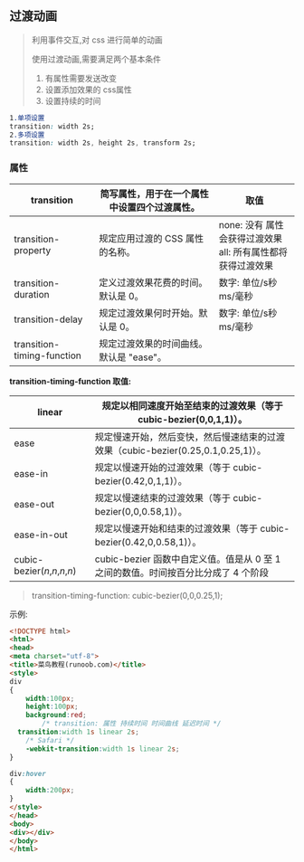 

## 过渡动画

> 利用事件交互,对 css 进行简单的动画
>
> 使用过渡动画,需要满足两个基本条件
>
> 1. 有属性需要发送改变
> 2. 设置添加效果的 css属性
> 3. 设置持续的时间

~~~css
1.单项设置
transition: width 2s;
2.多项设置
transition: width 2s, height 2s, transform 2s;
~~~

### 属性

| transition                 | 简写属性，用于在一个属性中设置四个过渡属性。 | 取值                                                         |
| -------------------------- | -------------------------------------------- | ------------------------------------------------------------ |
| transition-property        | 规定应用过渡的 CSS 属性的名称。              | none: 没有 属性会获得过渡效果<br />all: 所有属性都将获得过渡效果 |
| transition-duration        | 定义过渡效果花费的时间。默认是 0。           | 数字: 单位/s秒  ms/毫秒                                      |
| transition-delay           | 规定过渡效果何时开始。默认是 0。             | 数字: 单位/s秒  ms/毫秒                                      |
| transition-timing-function | 规定过渡效果的时间曲线。默认是 "ease"。      |                                                              |

**transition-timing-function 取值:**

| linear                        | 规定以相同速度开始至结束的过渡效果（等于 cubic-bezier(0,0,1,1)）。 |
| ----------------------------- | ------------------------------------------------------------ |
| ease                          | 规定慢速开始，然后变快，然后慢速结束的过渡效果（cubic-bezier(0.25,0.1,0.25,1)）。 |
| ease-in                       | 规定以慢速开始的过渡效果（等于 cubic-bezier(0.42,0,1,1)）。  |
| ease-out                      | 规定以慢速结束的过渡效果（等于 cubic-bezier(0,0,0.58,1)）。  |
| ease-in-out                   | 规定以慢速开始和结束的过渡效果（等于 cubic-bezier(0.42,0,0.58,1)）。 |
| cubic-bezier(*n*,*n*,*n*,*n*) | cubic-bezier 函数中自定义值。值是从 0 至 1 之间的数值。时间按百分比分成了 4 个阶段 |

> transition-timing-function: cubic-bezier(0,0,0.25,1);

示例:

~~~html
<!DOCTYPE html>
<html>
<head>
<meta charset="utf-8"> 
<title>菜鸟教程(runoob.com)</title>
<style> 
div
{
	width:100px;
	height:100px;
	background:red;
		/* transition: 属性 持续时间 时间曲线 延迟时间 */
  transition:width 1s linear 2s;
	/* Safari */
	-webkit-transition:width 1s linear 2s;
}

div:hover
{
	width:200px;
}
</style>
</head>
<body>
<div></div>
</body>
</html>
~~~

